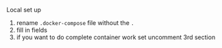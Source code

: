 

Local set up
1. rename `.docker-compose` file without the `.`
2. fill in fields
3. if you want to do complete container work set uncomment 3rd section

